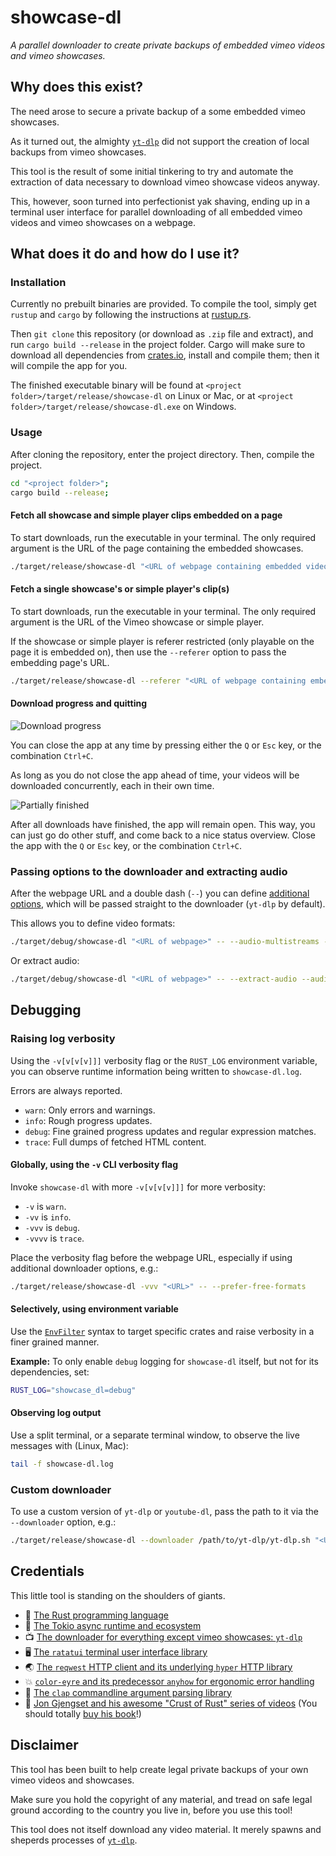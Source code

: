 # showcase-dl

*A parallel downloader to create private backups of embedded vimeo videos and vimeo showcases.*

## Why does this exist?

The need arose to secure a private backup of a some embedded vimeo showcases.

As it turned out, the almighty [`yt-dlp`](https://github.com/yt-dlp/yt-dlp) did not support the creation of local backups from vimeo showcases.

This tool is the result of some initial tinkering to try and automate the extraction of data necessary to download vimeo showcase videos anyway.

This, however, soon turned into perfectionist yak shaving, ending up in a terminal user interface for parallel downloading of all embedded vimeo videos and vimeo showcases on a webpage.

## What does it do and how do I use it?

### Installation

Currently no prebuilt binaries are provided. To compile the tool, simply get `rustup` and `cargo` by following the instructions at [rustup.rs](https://rustup.rs/).

Then `git clone` this repository (or download as `.zip` file and extract), and run `cargo build --release` in the project folder. Cargo will make sure to download all dependencies from [crates.io](https://crates.io), install and compile them; then it will compile the app for you.

The finished executable binary will be found at `<project folder>/target/release/showcase-dl` on Linux or Mac,
or at `<project folder>/target/release/showcase-dl.exe` on Windows.

### Usage

After cloning the repository, enter the project directory. Then, compile the project.

```bash
cd "<project folder>";
cargo build --release;
```

#### Fetch all showcase and simple player clips embedded on a page

To start downloads, run the executable in your terminal. The only required argument is the URL of the page containing the embedded showcases.

```bash
./target/release/showcase-dl "<URL of webpage containing embedded videos>"
```

#### Fetch a single showcase's or simple player's clip(s)

To start downloads, run the executable in your terminal. The only required argument is the URL of the Vimeo showcase or simple player.

If the showcase or simple player is referer restricted (only playable on the page it is embedded on), then use the `--referer` option to pass the embedding page's URL.

```bash
./target/release/showcase-dl --referer "<URL of webpage containing embedded videos>" "<URL of showcase or simple player>"
```

#### Download progress and quitting

![Download progress](/img/In%20progress%2C%20spaced.png)

You can close the app at any time by pressing either the `Q` or `Esc` key, or the combination `Ctrl+C`.

As long as you do not close the app ahead of time, your videos will be downloaded concurrently, each in their own time.

![Partially finished](/img/In%20progress%2C%20partially%20finished.png)

After all downloads have finished, the app will remain open. This way, you can just go do other stuff, and come back to a nice status overview. Close the app with the `Q` or `Esc` key, or the combination `Ctrl+C`.

### Passing options to the downloader and extracting audio

After the webpage URL and a double dash (`--`) you can define [additional options](https://github.com/yt-dlp/yt-dlp#general-options), which will be passed straight to the downloader (`yt-dlp` by default).

This allows you to define video formats:

```bash
./target/debug/showcase-dl "<URL of webpage>" -- --audio-multistreams --format "bv[vcodec^=avc1]+ba[acodec^=opus]+ba[acodec^=mp4a]/b"
```

Or extract audio:

```bash
./target/debug/showcase-dl "<URL of webpage>" -- --extract-audio --audio-format "opus/mp3" --keep-video
```

## Debugging

### Raising log verbosity

Using the `-v[v[v[v]]]` verbosity flag or the `RUST_LOG` environment variable, you can observe runtime information being written to `showcase-dl.log`.

Errors are always reported.

- `warn`: Only errors and warnings.
- `info`: Rough progress updates.
- `debug`: Fine grained progress updates and regular expression matches.
- `trace`: Full dumps of fetched HTML content.

#### Globally, using the `-v` CLI verbosity flag

Invoke `showcase-dl` with more `-v[v[v[v]]]` for more verbosity:

- `-v` is `warn`.
- `-vv` is `info`.
- `-vvv` is `debug`.
- `-vvvv` is `trace`.

Place the verbosity flag before the webpage URL, especially if using additional downloader options, e.g.:

```bash
./target/release/showcase-dl -vvv "<URL>" -- --prefer-free-formats
```

#### Selectively, using environment variable

Use the [`EnvFilter`](https://docs.rs/tracing-subscriber/latest/tracing_subscriber/filter/struct.EnvFilter.html) syntax
to target specific crates and raise verbosity in a finer grained manner.

**Example:** To only enable `debug` logging for `showcase-dl` itself, but not for its dependencies, set:

```bash
RUST_LOG="showcase_dl=debug"
```

#### Observing log output

Use a split terminal, or a separate terminal window, to observe the live messages with (Linux, Mac):

```bash
tail -f showcase-dl.log
```

### Custom downloader

To use a custom version of `yt-dlp` or `youtube-dl`, pass the path to it via the `--downloader` option, e.g.:

```bash
./target/release/showcase-dl --downloader /path/to/yt-dlp/yt-dlp.sh "<URL>"
```

## Credentials

This little tool is standing on the shoulders of giants.

- 🦀 [The Rust programming language](https://www.rust-lang.org/)
- 🗼 [The Tokio async runtime and ecosystem](https://tokio.rs/)
- 📺 [The downloader for everything except vimeo showcases: `yt-dlp`](https://github.com/yt-dlp/yt-dlp)
- 🖥  [The `ratatui` terminal user interface library](https://github.com/tui-rs-revival/ratatui)
- 🌏 [The `reqwest` HTTP client and its underlying `hyper` HTTP library](https://github.com/seanmonstar/reqwest)
- 💥 [`color-eyre` and its predecessor `anyhow` for ergonomic error handling](https://github.com/yaahc/color-eyre)
- 💬 [The `clap` commandline argument parsing library](https://github.com/clap-rs/clap)
- 🍵 [Jon Gjengset and his awesome "Crust of Rust" series of videos](https://www.youtube.com/playlist?list=PLqbS7AVVErFiWDOAVrPt7aYmnuuOLYvOa) (You should totally [buy his book](https://nostarch.com/rust-rustaceans)!)

## Disclaimer

This tool has been built to help create legal private backups of your own vimeo videos and showcases.

Make sure you hold the copyright of any material, and tread on safe legal ground according to
the country you live in, before you use this tool!

This tool does not itself download any video material. It merely spawns and sheperds processes of [`yt-dlp`](https://github.com/yt-dlp/yt-dlp).
